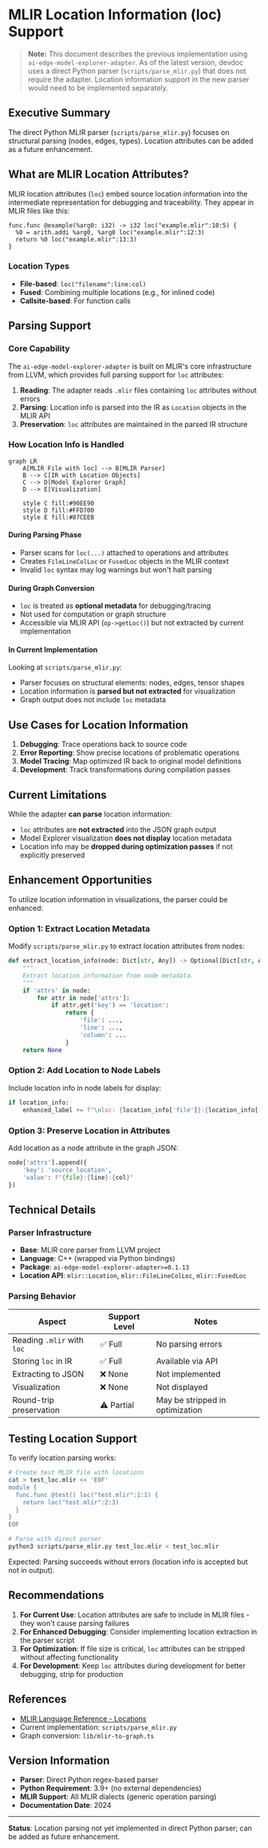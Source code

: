 # MLIR Location Information (loc) Support

> **Note:** This document describes the previous implementation using `ai-edge-model-explorer-adapter`.
> As of the latest version, devdoc uses a direct Python parser (`scripts/parse_mlir.py`) that does not require the adapter.
> Location information support in the new parser would need to be implemented separately.

## Executive Summary

The direct Python MLIR parser (`scripts/parse_mlir.py`) focuses on structural parsing (nodes, edges, types). Location attributes can be added as a future enhancement.

## What are MLIR Location Attributes?

MLIR location attributes (`loc`) embed source location information into the intermediate representation for debugging and traceability. They appear in MLIR files like this:

```mlir
func.func @example(%arg0: i32) -> i32 loc("example.mlir":10:5) {
  %0 = arith.addi %arg0, %arg0 loc("example.mlir":12:3)
  return %0 loc("example.mlir":13:3)
}
```

### Location Types

- **File-based**: `loc("filename":line:col)`
- **Fused**: Combining multiple locations (e.g., for inlined code)
- **Callsite-based**: For function calls

## Parsing Support

### Core Capability

The `ai-edge-model-explorer-adapter` is built on MLIR's core infrastructure from LLVM, which provides full parsing support for `loc` attributes:

1. **Reading**: The adapter reads `.mlir` files containing `loc` attributes without errors
2. **Parsing**: Location info is parsed into the IR as `Location` objects in the MLIR API
3. **Preservation**: `loc` attributes are maintained in the parsed IR structure

### How Location Info is Handled

```mermaid
graph LR
    A[MLIR File with loc] --> B[MLIR Parser]
    B --> C[IR with Location Objects]
    C --> D[Model Explorer Graph]
    D --> E[Visualization]
    
    style C fill:#90EE90
    style D fill:#FFD700
    style E fill:#87CEEB
```

#### During Parsing Phase

- Parser scans for `loc(...)` attached to operations and attributes
- Creates `FileLineColLoc` or `FusedLoc` objects in the MLIR context
- Invalid `loc` syntax may log warnings but won't halt parsing

#### During Graph Conversion

- `loc` is treated as **optional metadata** for debugging/tracing
- Not used for computation or graph structure
- Accessible via MLIR API (`op->getLoc()`) but not extracted by current implementation

#### In Current Implementation

Looking at `scripts/parse_mlir.py`:

- Parser focuses on structural elements: nodes, edges, tensor shapes
- Location information is **parsed but not extracted** for visualization
- Graph output does not include `loc` metadata

## Use Cases for Location Information

1. **Debugging**: Trace operations back to source code
2. **Error Reporting**: Show precise locations of problematic operations
3. **Model Tracing**: Map optimized IR back to original model definitions
4. **Development**: Track transformations during compilation passes

## Current Limitations

While the adapter **can parse** location information:

- `loc` attributes are **not extracted** into the JSON graph output
- Model Explorer visualization **does not display** location metadata
- Location info may be **dropped during optimization passes** if not explicitly preserved

## Enhancement Opportunities

To utilize location information in visualizations, the parser could be enhanced:

### Option 1: Extract Location Metadata

Modify `scripts/parse_mlir.py` to extract location attributes from nodes:

```python
def extract_location_info(node: Dict[str, Any]) -> Optional[Dict[str, Any]]:
    """
    Extract location information from node metadata.
    """
    if 'attrs' in node:
        for attr in node['attrs']:
            if attr.get('key') == 'location':
                return {
                    'file': ...,
                    'line': ...,
                    'column': ...
                }
    return None
```

### Option 2: Add Location to Node Labels

Include location info in node labels for display:

```python
if location_info:
    enhanced_label += f"\nloc: {location_info['file']}:{location_info['line']}"
```

### Option 3: Preserve Location in Attributes

Add location as a node attribute in the graph JSON:

```python
node['attrs'].append({
    'key': 'source_location',
    'value': f"{file}:{line}:{col}"
})
```

## Technical Details

### Parser Infrastructure

- **Base**: MLIR core parser from LLVM project
- **Language**: C++ (wrapped via Python bindings)
- **Package**: `ai-edge-model-explorer-adapter>=0.1.13`
- **Location API**: `mlir::Location`, `mlir::FileLineColLoc`, `mlir::FusedLoc`

### Parsing Behavior

| Aspect | Support Level | Notes |
|--------|--------------|-------|
| Reading `.mlir` with `loc` | ✅ Full | No parsing errors |
| Storing `loc` in IR | ✅ Full | Available via API |
| Extracting to JSON | ❌ None | Not implemented |
| Visualization | ❌ None | Not displayed |
| Round-trip preservation | ⚠️ Partial | May be stripped in optimization |

## Testing Location Support

To verify location parsing works:

```bash
# Create test MLIR file with locations
cat > test_loc.mlir << 'EOF'
module {
  func.func @test() loc("test.mlir":1:1) {
    return loc("test.mlir":2:3)
  }
}
EOF

# Parse with direct parser
python3 scripts/parse_mlir.py test_loc.mlir < test_loc.mlir
```

Expected: Parsing succeeds without errors (location info is accepted but not in output).

## Recommendations

1. **For Current Use**: Location attributes are safe to include in MLIR files - they won't cause parsing failures
2. **For Enhanced Debugging**: Consider implementing location extraction in the parser script
3. **For Optimization**: If file size is critical, `loc` attributes can be stripped without affecting functionality
4. **For Development**: Keep `loc` attributes during development for better debugging, strip for production

## References

- [MLIR Language Reference - Locations](https://mlir.llvm.org/docs/LangRef/#locations)
- Current implementation: `scripts/parse_mlir.py`
- Graph conversion: `lib/mlir-to-graph.ts`

## Version Information

- **Parser**: Direct Python regex-based parser
- **Python Requirement**: 3.9+ (no external dependencies)
- **MLIR Support**: All MLIR dialects (generic operation parsing)
- **Documentation Date**: 2024

---

**Status**: Location parsing not yet implemented in direct Python parser; can be added as future enhancement.
